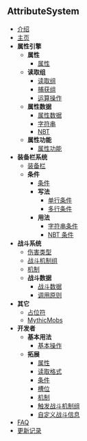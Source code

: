 ## AttributeSystem

- [介绍](README.md)
- [主页](Main.md)
- **属性引擎**
  - **属性**
    - [属性](属性/属性/Attribute.md)
  - **读取组**
    - [读取组](属性/读取组/ReadGroup.md)
    - [捕获组](属性/读取组/Matcher.md)
    - [运算操作](属性/读取组/Operation.md)
  - **属性数据**
    - [属性数据](属性/属性数据/AttributeData.md)
    - [字符串](属性/属性数据/StrData.md)
    - [NBT](属性/属性数据/NBTData.md)
  - **属性功能**
    - [属性功能](属性/属性功能/Realise.md)
- **装备栏系统**
  - [装备栏](装备/Equipment.md)
  - **条件**
    - [条件](装备/条件/Condition.md)
    - **写法**
      - [单行条件](装备/条件/LineCondition.md)
      - [多行条件](装备/条件/StrsCondition.md)
    - **用法**
      - [字符串条件](装备/条件/StrCondition.md)
      - [NBT 条件](装备/条件/NBTCondition.md)
- **战斗系统**
  - [伤害类型](战斗系统/DamageType.md)
  - [战斗机制组](战斗系统/Fight.md)
  - [机制](战斗系统/Mechanic.md)
  - **战斗数据**
    - [战斗数据](战斗系统/战斗数据/FightData.md)
    - [调用原则](战斗系统/战斗数据/Principle.md)
- **其它**
  - [占位符](其它/PlaceHolder.md)
  - [MythicMobs](其它/MythicMobs.md)
- **开发者**
  - **基本用法**
    - [基本操作](开发/Basic.md)
  - **拓展**
    - [属性](开发/拓展/ExportAtt.md)
    - [读取格式](开发/拓展/ReadPattern.md)
    - [条件](开发/拓展/Condition.md)
    - [槽位](开发/拓展/Slot.md)
    - [机制](开发/拓展/Mechanic.md)
    - [触发战斗机制组](开发/拓展/Fight.md)
    - [自定义战斗信息](开发/拓展/Message.md)
- [FAQ](FAQ.md)
- [更新记录](UPDATE.MD)
